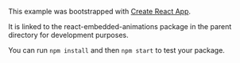 This example was bootstrapped with [Create React App](https://github.com/facebook/create-react-app).

It is linked to the react-embedded-animations package in the parent directory for development purposes.

You can run `npm install` and then `npm start` to test your package.
